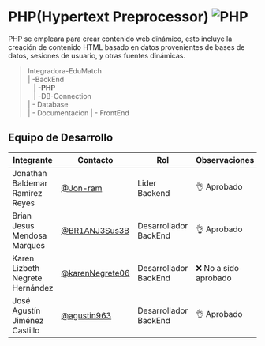 # PHP(Hypertext Preprocessor) ![PHP](https://img.shields.io/badge/PHP-777BB4?style=for-the-badge&logo=php&logoColor=white)

PHP se empleara para crear contenido web dinámico, esto incluye la creación de contenido HTML basado en datos provenientes de bases de datos, sesiones de usuario, y otras fuentes dinámicas.

>Integradora-EduMatch<br>
>| -BackEnd<br>
>&nbsp;&nbsp; **| -PHP**<br>
>&nbsp;&nbsp; | -DB-Connection<br>
>| - Database<br>
>| - Documentacion
>| - FrontEnd

## Equipo de Desarrollo
|Integrante|Contacto|Rol|Observaciones|
|----------|-------|---|-------------|
| Jonathan Baldemar Ramirez Reyes|[@Jon-ram](https://github.com/Jon-ram)|Lider Backend|👌 Aprobado
| Brian Jesus Mendosa Marques|[@BR1ANJ3Sus3B](https://github.com/BR1ANJ3Sus3B)|Desarrollador BackEnd|👌 Aprobado
| Karen Lizbeth Negrete Hernández|[@karenNegrete06](https://github.com/karenNegrete06)| Desarrollador BackEnd|❌ No a sido aprobado
| José Agustín Jiménez Castillo|[@agustin963](https://github.com/agustin963)|Desarrollador BackEnd|👌 Aprobado
